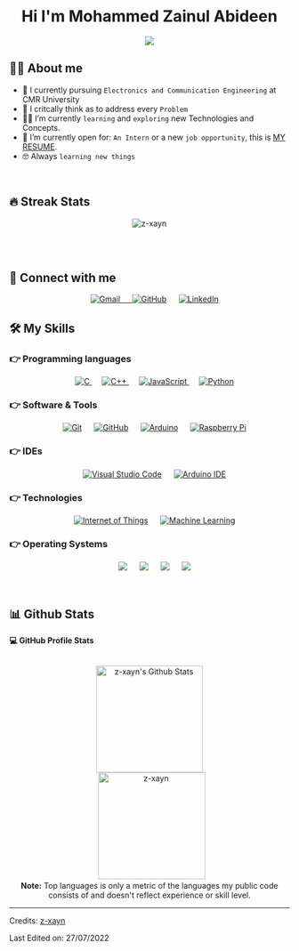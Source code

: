 <h1 align="center">Hi I'm Mohammed Zainul Abideen </h1>

<p align="center">
<a href="https://github.com/DenverCoder1/readme-typing-svg"><img src="https://readme-typing-svg.herokuapp.com?lines=Electronics+Engineer;Passionate+Explorer;Always%20learning%20new%20things&center=true&width=500&height=50"></a></p>

## :sassy_man:  About me
- :school: I currently pursuing `Electronics and Communication Engineering` at CMR University
- 🧠 I critcally think as to address every `Problem`
- :student: I’m currently `learning` and `exploring` new Technologies and Concepts.
- :thinking: I’m currently open for: `An Intern` or a new `job opportunity`, this is [MY RESUME](https://www.canva.com/design/DAFD3q1Hfrw/WV9Q23YB1KTMgR4KE9RGqg/edit?utm_content=DAFD3q1Hfrw&utm_campaign=designshare&utm_medium=link2&utm_source=sharebutton).
- :nerd_face: Always `learning new things`

<br>


## 🔥 Streak Stats
<p align="center"><img src="https://github-readme-streak-stats.herokuapp.com/?user=z-xayn&theme=algolia" alt="z-xayn" /></p>

<br>
<br>


## 🤝 Connect with me
<p align="center">
  &emsp;
	<a href="mailto:zainulabideen0205@gmail.com"><img img src="https://img.shields.io/badge/gmail-%23EA4335.svg?style=plastic&logo=gmail&logoColor=white" alt="Gmail"/</a>
  &emsp;
	<a href="https://github.com/z-xayn"><img src="https://img.shields.io/badge/github-%23181717.svg?style=plastic&logo=github&logoColor=white" alt="GitHub"/></a>
	&emsp;
  <a href="https://www.linkedin.com/in/z-zain/"><img src="https://img.shields.io/badge/linkedin-%230A66C2.svg?style=plastic&logo=linkedin&logoColor=white" alt="LinkedIn"/></a>

    
## 🛠️ My Skills

### 👉 Programming languages

<p align="center"> 
  &emsp; 
  <a href="https://www.cprogramming.com/" target="_blank"> 
    <img alt="C" src="https://img.shields.io/badge/C%20-%232370ED.svg?style=plastic&logo=c&logoColor=white">
  </a> 
  &emsp;
  <a href="https://www.w3schools.com/cpp/" target="_blank"> 
    <img alt="C++" src="https://img.shields.io/badge/C++%20-%2300599C.svg?style=plastic&logo=c%2B%2B&logoColor=white">
  </a> 
  &emsp;
  <a href="https://developer.mozilla.org/en-US/docs/Web/JavaScript" target="_blank"> 
     <img alt="JavaScript" src="https://img.shields.io/badge/JavaScript%20-%23F7DF1E.svg?style=plastic&logo=javascript&logoColor=black">
   </a>
  &emsp;
   <a href="https://www.python.org" target="_blank">
    <img alt="Python" src="https://img.shields.io/badge/Python%20-%2314354C.svg?style=plastic&logo=python&logoColor=white">
  </a>
</p>


### 👉 Software & Tools
 
<p align="center">
  &emsp;
    <a href="#"><img alt="Git" src="https://img.shields.io/badge/Git%20-%23F05033.svg?style=plastic&logo=git&logoColor=white"></a>
  &emsp;
    <a href="#"><img alt="GitHub" src="https://img.shields.io/badge/github-%23181717.svg?style=plastic&logo=github&logoColor=white"></a>
    &emsp;
    <a href="#"><img alt="Arduino" src="https://img.shields.io/badge/Arduino-088F8F?style=plastic&logo=arduino&logoColor=white"></a>
  &emsp;
    <a href="#"><img alt="Raspberry Pi" src="https://img.shields.io/badge/-Raspberry%20Pi-a60e03?style=plastic&logo=raspberry-pi&logoColor=white"></a>
</p>


### 👉 IDEs
 
<p align="center">
  &emsp;
    <a href="#"><img alt="Visual Studio Code" src="https://img.shields.io/badge/Visual%20Studio%20Code-0078d7.svg?style=plastic&logo=visual-studio-code&logoColor=white"></a>
  &emsp;
    <a href="#"><img alt="Arduino IDE" src="https://img.shields.io/badge/Arduino%20IDE-088F8F?style=plastic&logo=arduino&logoColor=white" /></a>


### 👉 Technologies
 
<p align="center">
  &emsp;
    <a href="#"><img alt="Internet of Things" src="https://img.shields.io/badge/IoT-0078d7.svg?style=plastic&logo=iot&logoColor=white"></a>
  &emsp;
    <a href="#"><img alt="Machine Learning" src="https://img.shields.io/badge/Machine%20Learning-088F8F?style=plastic&logo=ml&logoColor=white" /></a>


 ### 👉 Operating Systems
 
<p align="center">
  &emsp;
    <a href="#"><img src="https://img.shields.io/badge/Linux-FCC624?style=plastic&logo=linux&logoColor=black"></a>
  &emsp;
    <a href="#"><img src="https://img.shields.io/badge/Ubuntu-E95420?style=plastic&logo=ubuntu&logoColor=white"></a>
  &emsp;
    <a href="#"><img src="https://img.shields.io/badge/Windows-0078D6?style=plastic&logo=windows&logoColor=white"></a>
  &emsp;
    <a href="#"><img src="https://img.shields.io/badge/Parrot-OS-55fa23?style=plastic&&logo=parrot-os&logoColor=white" /></a>	  
</p>

<br/>
	

## 📊 Github Stats



  <summary><b>💻 GitHub Profile Stats</b></summary>
  <br/>
  <p align="center">
    <a href="https://github.com/anuraghazra/github-readme-stats"><img alt="z-xayn's Github Stats" src="https://github-readme-stats.vercel.app/api?username=z-xayn&show_icons=true&count_private=true&theme=algolia" height="192px"/></a>
<br/>
  &nbsp;
	  <img src="https://github-readme-stats.vercel.app/api/top-langs?username=z-xayn&langs_count=10&show_icons=true&locale=en&layout=compact&theme=algolia" alt="z-xayn" height="192px"/>
  <br/>
  <b>Note:</b> Top languages is only a metric of the languages my public code consists of and doesn't reflect experience or skill level.
  </p>
    

		
-----
Credits: [z-xayn](https://github.com/z-xayn)

Last Edited on: 27/07/2022
